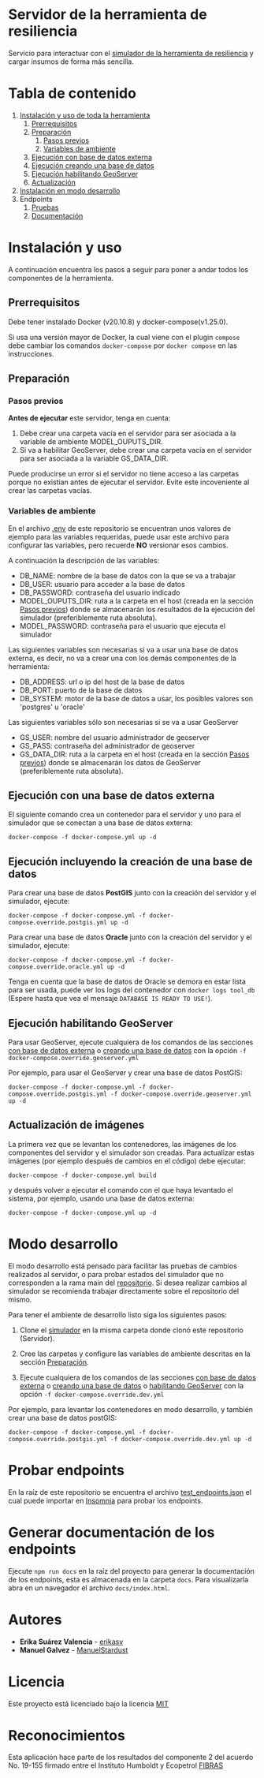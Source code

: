 # Servidor de la herramienta de resiliencia

Servicio para interactuar con el [simulador de la herramienta de resiliencia](https://github.com/PEM-Humboldt/herramienta-resiliencia-simulador) y cargar insumos de forma más sencilla.

# Tabla de contenido

1. [Instalación y uso de toda la herramienta](#instalación-y-uso)
   1. [Prerrequisitos](#prerrequisitos)
   1. [Preparación](#preparaci%C3%B3n)
      1. [Pasos previos](#pasos-previos)
      1. [Variables de ambiente](#variables-de-ambiente)
   1. [Ejecución con base de datos externa](#ejecución-con-una-base-de-datos-externa)
   1. [Ejecución creando una base de datos](#ejecución-incluyendo-la-creación-de-una-base-de-datos)
   1. [Ejecución habilitando GeoServer](#ejecución-habilitando-geoserver)
   1. [Actualización](#actualización-de-imágenes)
1. [Instalación en modo desarrollo](#modo-desarrollo)
1. Endpoints
   1. [Pruebas](#probar-endpoints)
   1. [Documentación](#generar-documentación-de-los-endpoints)

# Instalación y uso

A continuación encuentra los pasos a seguir para poner a andar todos los componentes de la herramienta.

## Prerrequisitos

Debe tener instalado Docker (v20.10.8) y docker-compose(v1.25.0).

Si usa una versión mayor de Docker, la cual viene con el plugin `compose` debe cambiar los comandos `docker-compose` por `docker compose` en las instrucciones.

## Preparación

### Pasos previos

**Antes de ejecutar** este servidor, tenga en cuenta:

1. Debe crear una carpeta vacía en el servidor para ser asociada a la variable de ambiente MODEL_OUPUTS_DIR.
2. Si va a habilitar GeoServer, debe crear una carpeta vacía en el servidor para ser asociada a la variable GS_DATA_DIR.

Puede producirse un error si el servidor no tiene acceso a las carpetas porque no existian antes de ejecutar el servidor. Evite este incoveniente al crear las carpetas vacías.

### Variables de ambiente

En el archivo [.env](.env) de este repositorio se encuentran unos valores de ejemplo para las variables requeridas, puede usar este archivo para configurar las variables, pero recuerde **NO** versionar esos cambios.

A continuación la descripción de las variables:

- DB_NAME: nombre de la base de datos con la que se va a trabajar
- DB_USER: usuario para acceder a la base de datos
- DB_PASSWORD: contraseña del usuario indicado
- MODEL_OUPUTS_DIR: ruta a la carpeta en el host (creada en la sección [Pasos previos](#pasos-previos)) donde se almacenarán los resultados de la ejecución del simulador (preferiblemente ruta absoluta).
- MODEL_PASSWORD: contraseña para el usuario que ejecuta el simulador

Las siguientes variables son necesarias si va a usar una base de datos externa, es decir, no va a crear una con los demás componentes de la herramienta:

- DB_ADDRESS: url o ip del host de la base de datos
- DB_PORT: puerto de la base de datos
- DB_SYSTEM: motor de la base de datos a usar, los posibles valores son 'postgres' u 'oracle'

Las siguientes variables sólo son necesarias si se va a usar GeoServer

- GS_USER: nombre del usuario administrador de geoserver
- GS_PASS: contraseña del administrador de geoserver
- GS_DATA_DIR: ruta a la carpeta en el host (creada en la sección [Pasos previos](#pasos-previos)) donde se almacenarán los datos de GeoServer (preferiblemente ruta absoluta).

## Ejecución con una base de datos externa

El siguiente comando crea un contenedor para el servidor y uno para el simulador que se conectan a una base de datos externa:

```
docker-compose -f docker-compose.yml up -d
```

## Ejecución incluyendo la creación de una base de datos

Para crear una base de datos **PostGIS** junto con la creación del servidor y el simulador, ejecute:

```
docker-compose -f docker-compose.yml -f docker-compose.override.postgis.yml up -d
```

Para crear una base de datos **Oracle** junto con la creación del servidor y el simulador, ejecute:

```
docker-compose -f docker-compose.yml -f docker-compose.override.oracle.yml up -d
```

Tenga en cuenta que la base de datos de Oracle se demora en estar lista para ser usada, puede ver los logs del contenedor con `docker logs tool_db` (Espere hasta que vea el mensaje `DATABASE IS READY TO USE!`).

## Ejecución habilitando GeoServer

Para usar GeoServer, ejecute cualquiera de los comandos de las secciones [con base de datos externa](#ejecución-con-una-base-de-datos-externa) o [creando una base de datos](#ejecución-incluyendo-la-creación-de-una-base-de-datos) con la opción `-f docker-compose.override.geoserver.yml`

Por ejemplo, para usar el GeoServer y crear una base de datos PostGIS:

```
docker-compose -f docker-compose.yml -f docker-compose.override.postgis.yml -f docker-compose.override.geoserver.yml up -d
```

## Actualización de imágenes

La primera vez que se levantan los contenedores, las imágenes de los componentes del servidor y el simulador son creadas. Para actualizar estas imágenes (por ejemplo después de cambios en el código) debe ejecutar:

```
docker-compose -f docker-compose.yml build
```

y después volver a ejecutar el comando con el que haya levantado el sistema, por ejemplo, usando una base de datos externa:

```
docker-compose -f docker-compose.yml up -d
```

# Modo desarrollo

El modo desarrollo está pensado para facilitar las pruebas de cambios realizados al servidor, o para probar estados del simulador que no corresponden a la rama main del [repositorio](https://github.com/PEM-Humboldt/herramienta-resiliencia-simulador). Si desea realizar cambios al simulador se recomienda trabajar directamente sobre el repositorio del mismo.

Para tener el ambiente de desarrollo listo siga los siguientes pasos:

1. Clone el [simulador](https://github.com/PEM-Humboldt/herramienta-resiliencia-simulador) en la misma carpeta donde clonó este repositorio (Servidor).

1. Cree las carpetas y configure las variables de ambiente descritas en la sección [Preparación](#preparación).

1. Ejecute cualquiera de los comandos de las secciones [con base de datos externa](#ejecución-con-una-base-de-datos-externa) o [creando una base de datos](#ejecución-incluyendo-la-creación-de-una-base-de-datos) o [habilitando GeoServer](#ejecución-habilitando-geoserver) con la opción `-f docker-compose.override.dev.yml`

Por ejemplo, para levantar los contenedores en modo desarrollo, y también crear una base de datos postGIS:

```
docker-compose -f docker-compose.yml -f docker-compose.override.postgis.yml -f docker-compose.override.dev.yml up -d
```

# Probar endpoints

En la raíz de este repositorio se encuentra el archivo [test_endpoints.json](test_endpoints.json) el cual puede importar en [Insomnia](https://insomnia.rest/download) para probar los endpoints.

# Generar documentación de los endpoints

Ejecute `npm run docs` en la raíz del proyecto para generar la documentación de los endpoints, esta es almacenada en la carpeta `docs`. Para visualizarla abra en un navegador el archivo `docs/index.html`.

# Autores

- **Erika Suárez Valencia** - [erikasv](https://github.com/erikasv)
- **Manuel Galvez** - [ManuelStardust](https://github.com/ManuelStardust)

# Licencia

Este proyecto está licenciado bajo la licencia [MIT](LICENSE)

# Reconocimientos

Esta aplicación hace parte de los resultados del componente 2 del acuerdo No. 19-155 firmado entre el Instituto Humboldt y Ecopetrol [FIBRAS](http://humboldt.org.co/fibras/componente2.html)
